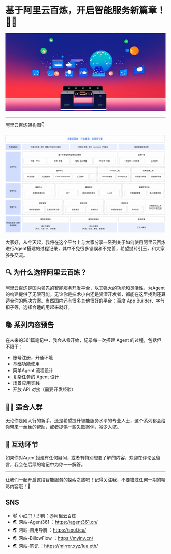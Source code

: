 # 基于阿里云百炼，开启智能服务新篇章！🚀🤖

![image-20240815152924760](image-20240815152924760.png)

-----

阿里云百炼架构图👇

![image-20240815152651677](image-20240815152651677.png)

大家好，从今天起，我将在这个平台上与大家分享一系列关于如何使用阿里云百炼进行Agent搭建的过程记录，其中不免很多错误和不完善，希望抛砖引玉，和大家多多交流。

## 🔍 为什么选择阿里云百炼？

阿里云百炼是国内领先的智能服务开发平台，以其强大的功能和灵活性，为Agent的构建提供了无限可能。无论你是技术小白还是资深开发者，都能在这里找到还算适合你的解决方案。当然国内还有很多其他很好的平台：百度 App Builder、字节扣子等，选择合适的用起来就好。

## 📚 系列内容预告

在未来的361篇笔记中，我会从零开始，记录每一次搭建 Agent 的过程，包括但不限于：

- 账号注册，开通环境
- 基础功能使用
- 简单Agent 流程设计
- 复杂任务的 Agent 设计
- 场景应用实践
- 开放 API 对接（需要开发经验）



## 👨‍🏫 适合人群

无论你是刚入行的新手，还是希望提升智能服务水平的专业人士，这个系列都会给你带来一丝丝的帮助，或者提供一些失败案例，减少入坑。

## 🔗 互动环节

如果你对Agent搭建有任何疑问，或者有特别想要了解的内容，欢迎在评论区留言，我会在后续的笔记中为你一一解答。

---

让我们一起开启这段智能服务的探索之旅吧！记得关注我，不要错过任何一期的精彩内容哦！👀

## SNS

- 😈 小红书 / 即刻：@阿里云百炼
- 🌏 网站-Agent361 ：https://agent361.cn/
- 🌏 网站-自用导航 ：https://soul.icu/
- 🌏 网站-BillowFlow ：https://myinv.cn/
- 🌏 网站-笔记 ：https://mirror.xyz/lua.eth/
